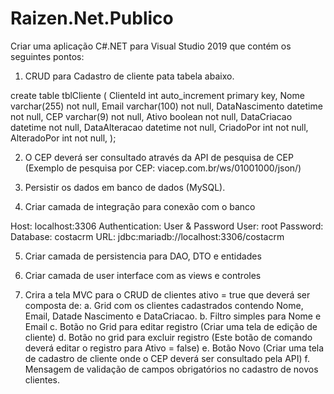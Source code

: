 # Raizen.Net.Publico

Criar uma aplicação C#.NET para Visual Studio 2019 que contém os seguintes pontos:

1. CRUD para Cadastro de cliente pata tabela abaixo.

create table tblCliente
(
    ClienteId      int auto_increment
        primary key,
    Nome           varchar(255) not null,
    Email          varchar(100) not null,
    DataNascimento datetime     not null,
    CEP          varchar(9)  not null,
    Ativo          boolean   not null,
    DataCriacao    datetime     not null,
    DataAlteracao  datetime     not null,
    CriadoPor      int          not null,
    AlteradoPor    int          not null,
);
 
2. O CEP deverá ser consultado através da API de pesquisa de CEP (Exemplo de pesquisa por CEP: viacep.com.br/ws/01001000/json/)
 
3. Persistir os dados em banco de dados (MySQL).

4. Criar camada de integração para conexão com o banco

Host: localhost:3306
Authentication: User & Password
User: root
Password: 
Database: costacrm
URL: jdbc:mariadb://localhost:3306/costacrm

5. Criar camada de persistencia para DAO,  DTO e entidades

6. Criar camada de user interface com as views e controles
 
7. Crira a tela MVC para o CRUD de clientes ativo = true que deverá ser composta de:
	a. Grid com os clientes cadastrados contendo Nome, Email, Datade Nascimento e DataCriacao.
	b. Filtro simples para Nome e Email
	c. Botão no Grid para editar registro (Criar uma tela de edição de cliente)
	d. Botão no grid para excluir registro (Este botão de comando deverá editar o registro para Ativo = false)
	e. Botão Novo  (Criar uma tela de cadastro de cliente onde o CEP deverá ser consultado pela API)
	f. Mensagem de validação de campos obrigatórios no cadastro de novos clientes.
